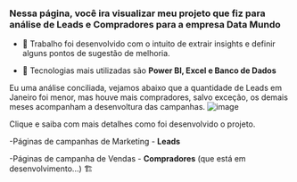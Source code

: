 <h3>Nessa página, você ira visualizar meu projeto que fiz para análise de Leads e Compradores para a empresa Data Mundo</h3>

- 🔭 Trabalho foi desenvolvido com o intuito de extrair insights e definir alguns pontos de sugestão de melhoria. 

- 🌱 Tecnologias mais utilizadas são **Power BI, Excel e Banco de Dados**

Eu uma análise conciliada, vejamos abaixo que a quantidade de Leads em Janeiro foi menor, mas houve mais compradores, salvo exceção, os demais meses acompanham a desenvoltura das campanhas.
![image](https://github.com/iuryml/Data-Analyst/assets/55949523/115fffec-b38c-4155-b729-bb249a168522)

Clique e saiba com mais detalhes como foi desenvolvido o projeto.

-Páginas de campanhas de Marketing - **Leads**

-Páginas de campanha de Vendas - **Compradores** (que está em desenvolvimento...) 🏗️
